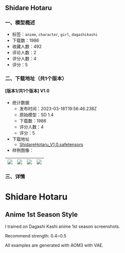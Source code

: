 ## Shidare Hotaru
### 一、模型概述

- 标签：`anime`, `character`, `girl`, `dagashikashi`
- 下载数：1986
- 收藏人数：492
- 评论人数：2
- 评分人数：4
- 评分：5

### 二、下载地址（共1个版本）

#### [版本1/共1个版本] V1.0

- 统计数据
  - 发布时间：2023-03-18T19:56:46.238Z
  - 原始模型：SD 1.4
  - 下载数：1986
  - 评分人数：4
  - 评分：5
- 下载地址
  - [ShidareHotaru_V1.0.safetensors](https://civitai.com/api/download/models/25249)
- 样例图像：

| <img src="https://image.civitai.com/xG1nkqKTMzGDvpLrqFT7WA/464c8b3a-effd-4104-77b6-79ff1a044300/width=450/276809.jpeg" /> | <img src="https://image.civitai.com/xG1nkqKTMzGDvpLrqFT7WA/b0cdc311-1067-4503-d6c4-62e98b222200/width=450/276812.jpeg" /> | <img src="https://image.civitai.com/xG1nkqKTMzGDvpLrqFT7WA/24e8d65e-c507-401c-ac02-4484b78ed500/width=450/276811.jpeg" /> | <img src="https://image.civitai.com/xG1nkqKTMzGDvpLrqFT7WA/30b76916-f3e8-471d-4889-f7a343ceca00/width=450/276810.jpeg" /> |
| ---- | ---- | ---- | ---- |


### 三、详情
<h1>Shidare Hotaru</h1><h2>Anime 1st Season Style</h2><p></p><p>I trained on Dagashi Kashi anime 1st season screenshots.</p><p>Recommend strength: 0.4~0.5</p><p>All examples are generated with AOM3 with VAE.</p>